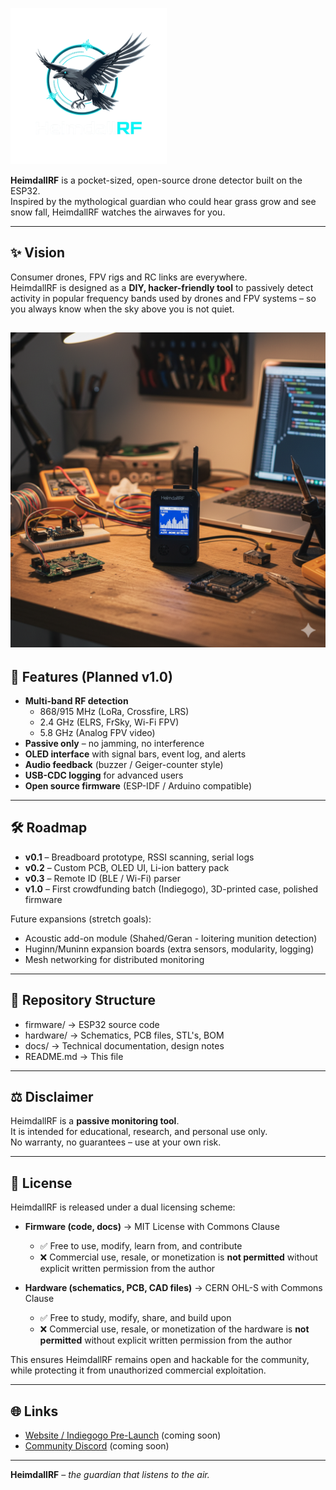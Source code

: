 
![HeimdallRF Logo](docs/images/Logo_transparent_250.png)

**HeimdallRF** is a pocket-sized, open-source drone detector built on the ESP32.  
Inspired by the mythological guardian who could hear grass grow and see snow fall, HeimdallRF watches the airwaves for you.

---

## ✨ Vision
Consumer drones, FPV rigs and RC links are everywhere.  
HeimdallRF is designed as a **DIY, hacker-friendly tool** to passively detect activity in popular frequency bands used by drones and FPV systems – so you always know when the sky above you is not quiet.

![HeimdallRF Rendering](docs/images/rendering.png)
---

## 🚀 Features (Planned v1.0)
- **Multi-band RF detection**
  - 868/915 MHz (LoRa, Crossfire, LRS)  
  - 2.4 GHz (ELRS, FrSky, Wi-Fi FPV)  
  - 5.8 GHz (Analog FPV video)  
- **Passive only** – no jamming, no interference  
- **OLED interface** with signal bars, event log, and alerts  
- **Audio feedback** (buzzer / Geiger-counter style)  
- **USB-CDC logging** for advanced users  
- **Open source firmware** (ESP-IDF / Arduino compatible)  

---

## 🛠️ Roadmap
- **v0.1** – Breadboard prototype, RSSI scanning, serial logs  
- **v0.2** – Custom PCB, OLED UI, Li-ion battery pack  
- **v0.3** – Remote ID (BLE / Wi-Fi) parser  
- **v1.0** – First crowdfunding batch (Indiegogo), 3D-printed case, polished firmware  

Future expansions (stretch goals):  
- Acoustic add-on module (Shahed/Geran - loitering munition detection)  
- Huginn/Muninn expansion boards (extra sensors, modularity, logging)  
- Mesh networking for distributed monitoring

---

## 📂 Repository Structure
- firmware/ → ESP32 source code
- hardware/ → Schematics, PCB files, STL's, BOM
- docs/ → Technical documentation, design notes
- README.md → This file

---

## ⚖️ Disclaimer
HeimdallRF is a **passive monitoring tool**.  
It is intended for educational, research, and personal use only.  
No warranty, no guarantees – use at your own risk.

---

## 📜 License

HeimdallRF is released under a dual licensing scheme:

- **Firmware (code, docs)** → MIT License with Commons Clause  
  - ✅ Free to use, modify, learn from, and contribute  
  - ❌ Commercial use, resale, or monetization is **not permitted** without explicit written permission from the author  

- **Hardware (schematics, PCB, CAD files)** → CERN OHL-S with Commons Clause  
  - ✅ Free to study, modify, share, and build upon  
  - ❌ Commercial use, resale, or monetization of the hardware is **not permitted** without explicit written permission from the author  

This ensures HeimdallRF remains open and hackable for the community, while protecting it from unauthorized commercial exploitation.

---

## 🌐 Links
- [Website / Indiegogo Pre-Launch](#) (coming soon)  
- [Community Discord](#) (coming soon)  

---

**HeimdallRF** – *the guardian that listens to the air.*
